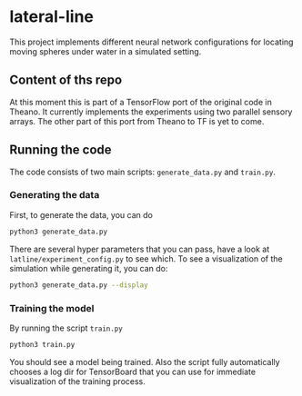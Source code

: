 # lateral-line
This project implements different neural network configurations for locating moving spheres under water in a simulated setting.


## Content of ths repo
At this moment this is part of a TensorFlow port of the original code in Theano. It currently implements the experiments 
using two parallel sensory arrays. The other part of this port from Theano to TF is yet to come.

## Running the code
The code consists of two main scripts: `generate_data.py` and `train.py`.
### Generating the data
First, to generate the data, you can do
```bash
python3 generate_data.py
```

There are several hyper parameters that you can pass, have a look at `latline/experiment_config.py`
to see which. To see a visualization of the simulation while generating it, you can do:
```bash
python3 generate_data.py --display
```

### Training the model
By running the script `train.py`
```bash
python3 train.py
```

You should see a model being trained. Also the script fully automatically chooses a log dir for
TensorBoard that you can use for immediate visualization of the training process.

